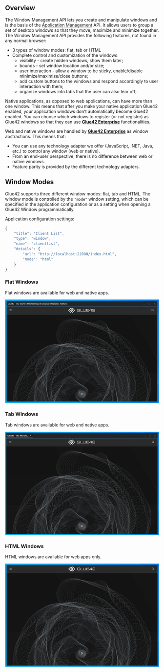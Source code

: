 ## Overview

The Window Management API lets you create and manipulate windows and is the basis of the [Application Management](../../../application-management/overview/index.html) API. It allows users to group a set of desktop windows so that they move, maximize and minimize together. The Window Management API provides the following features, not found in any normal browser:

- 3 types of window modes: flat, tab or HTML
- Complete control and customization of the windows:
	- visibility - create hidden windows, show them later;
	- bounds - set window location and/or size;
	- user interaction - allow a window to be sticky, enable/disable minimize/maximize/close buttons;
	- add custom buttons to the windows and respond accordingly to user interaction with them;
	- organize windows into tabs that the user can also tear off;

Native applications, as opposed to web applications, can have more than one window. This means that after you make your native application Glue42 enabled, your application windows don't automatically become Glue42 enabled. You can choose which windows to register (or not register) as Glue42 windows so that they can use [**Glue42 Enterprise**](https://glue42.com/enterprise/) functionalities.

Web and native windows are handled by [**Glue42 Enterprise**](https://glue42.com/enterprise/) as window abstractions. This means that:
- You can use any technology adapter we offer (JavaScript, .NET, Java, etc.) to control any window (web or native).
- From an end-user perspective, there is no difference between web or native windows.
- Feature parity is provided by the different technology adapters.

## Window Modes

Glue42 supports three different window modes: flat, tab and HTML. The window mode is controlled by the `"mode"` window setting, which can be specified in the application configuration or as a setting when opening a Glue42 Window programmatically.

Application configuration settings:

```javascript
{
    "title": "Client List",
    "type": "window",
    "name": "clientlist",
    "details": {
        "url": "http://localhost:22080/index.html",
        "mode": "html"
    }
}
```

### Flat Windows

Flat windows are available for web and native apps.

![Image of a flat window](../../../../images/window-management/window-mode-flat.png)

### Tab Windows

Tab windows are available for web and native apps.

![Image of a tab window](../../../../images/window-management/window-mode-tab.png)

### HTML Windows

HTML windows are available for web apps only.

![Image of an HTML window](../../../../images/window-management/window-mode-html.png)